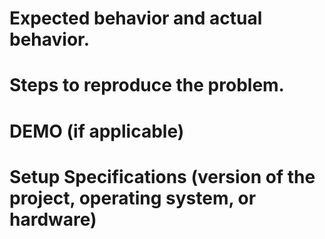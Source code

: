 # Expected behavior and actual behavior.

# Steps to reproduce the problem.

# DEMO (if applicable)

# Setup Specifications (version of the project, operating system, or hardware)
